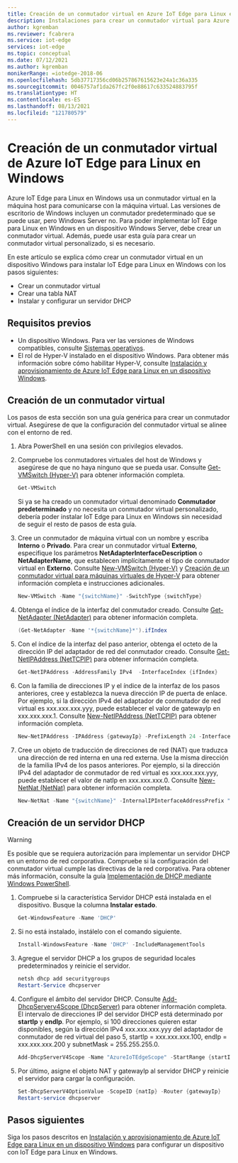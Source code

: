```yaml
---
title: Creación de un conmutador virtual en Azure IoT Edge para Linux en Windows | Microsoft Docs
description: Instalaciones para crear un conmutador virtual para Azure IoT Edge para Linux en Windows
author: kgremban
ms.reviewer: fcabrera
ms.service: iot-edge
services: iot-edge
ms.topic: conceptual
ms.date: 07/12/2021
ms.author: kgremban
monikerRange: =iotedge-2018-06
ms.openlocfilehash: 5db37717356cd06b257867615623e24a1c36a335
ms.sourcegitcommit: 0046757af1da267fc2f0e88617c633524883795f
ms.translationtype: HT
ms.contentlocale: es-ES
ms.lasthandoff: 08/13/2021
ms.locfileid: "121780579"
---
```

# <a name="azure-iot-edge-for-linux-on-windows-virtual-switch-creation"></a>Creación de un conmutador virtual de Azure IoT Edge para Linux en Windows
Azure IoT Edge para Linux en Windows usa un conmutador virtual en la máquina host para comunicarse con la máquina virtual. Las versiones de escritorio de Windows incluyen un conmutador predeterminado que se puede usar, pero Windows Server no. Para poder implementar IoT Edge para Linux en Windows en un dispositivo Windows Server, debe crear un conmutador virtual. Además, puede usar esta guía para crear un conmutador virtual personalizado, si es necesario. 

En este artículo se explica cómo crear un conmutador virtual en un dispositivo Windows para instalar IoT Edge para Linux en Windows con los pasos siguientes:
- Crear un conmutador virtual
- Crear una tabla NAT
- Instalar y configurar un servidor DHCP

## <a name="prerequisites"></a>Requisitos previos
- Un dispositivo Windows. Para ver las versiones de Windows compatibles, consulte [Sistemas operativos](support.md#operating-systems).
- El rol de Hyper-V instalado en el dispositivo Windows. Para obtener más información sobre cómo habilitar Hyper-V, consulte [Instalación y aprovisionamiento de Azure IoT Edge para Linux en un dispositivo Windows](./how-to-install-iot-edge-on-windows.md?tabs=powershell#prerequisites).

## <a name="create-virtual-switch"></a>Creación de un conmutador virtual 
Los pasos de esta sección son una guía genérica para crear un conmutador virtual. Asegúrese de que la configuración del conmutador virtual se alinee con el entorno de red.

1. Abra PowerShell en una sesión con privilegios elevados.

2. Compruebe los conmutadores virtuales del host de Windows y asegúrese de que no haya ninguno que se pueda usar. Consulte [Get-VMSwitch (Hyper-V)](/powershell/module/hyper-v/get-vmswitch) para obtener información completa. 

   ```powershell
   Get-VMSwitch
   ```

   Si ya se ha creado un conmutador virtual denominado **Conmutador predeterminado** y no necesita un conmutador virtual personalizado, debería poder instalar IoT Edge para Linux en Windows sin necesidad de seguir el resto de pasos de esta guía.

3. Cree un conmutador de máquina virtual con un nombre y escriba **Interno** o **Privado**. Para crear un conmutador virtual **Externo**, especifique los parámetros **NetAdapterInterfaceDescription** o **NetAdapterName**, que establecen implícitamente el tipo de conmutador virtual en **Externo**. Consulte [New-VMSwitch (Hyper-V)](/powershell/module/hyper-v/new-vmswitch) y [Creación de un conmutador virtual para máquinas virtuales de Hyper-V](/windows-server/virtualization/hyper-v/get-started/create-a-virtual-switch-for-hyper-v-virtual-machines) para obtener información completa e instrucciones adicionales.
   ```powershell
   New-VMSwitch -Name "{switchName}" -SwitchType {switchType}
   ```

4. Obtenga el índice de la interfaz del conmutador creado. Consulte [Get-NetAdapter (NetAdapter)](/powershell/module/netadapter/get-netadapter) para obtener información completa. 
   ```powershell
   (Get-NetAdapter -Name '*{switchName}*').ifIndex
   ```

5. Con el índice de la interfaz del paso anterior, obtenga el octeto de la dirección IP del adaptador de red del conmutador creado. Consulte [Get-NetIPAddress (NetTCPIP)](/powershell/module/nettcpip/get-netipaddress) para obtener información completa. 
   ```powershell
   Get-NetIPAddress -AddressFamily IPv4  -InterfaceIndex {ifIndex}
   ```

6. Con la familia de direcciones IP y el índice de la interfaz de los pasos anteriores, cree y establezca la nueva dirección IP de puerta de enlace.  Por ejemplo, si la dirección IPv4 del adaptador de conmutador de red virtual es xxx.xxx.xxx.yyy, puede establecer el valor de gatewayIp en xxx.xxx.xxx.1. Consulte [New-NetIPAddress (NetTCPIP)](/powershell/module/nettcpip/new-netipaddress) para obtener información completa.
   ```powershell
   New-NetIPAddress -IPAddress {gatewayIp} -PrefixLength 24 -InterfaceIndex {ifIndex}
   ```

7. Cree un objeto de traducción de direcciones de red (NAT) que traduzca una dirección de red interna en una red externa. Use la misma dirección de la familia IPv4 de los pasos anteriores. Por ejemplo, si la dirección IPv4 del adaptador de conmutador de red virtual es xxx.xxx.xxx.yyy, puede establecer el valor de natIp en xxx.xxx.xxx.0. Consulte [New-NetNat (NetNat)](/powershell/module/netnat/new-netnat) para obtener información completa. 
   ```powershell
   New-NetNat -Name "{switchName}" -InternalIPInterfaceAddressPrefix "{natIp}/24"
   ```

## <a name="create-dhcp-server"></a>Creación de un servidor DHCP 

>[!WARNING]
>Es posible que se requiera autorización para implementar un servidor DHCP en un entorno de red corporativa. Compruebe si la configuración del conmutador virtual cumple las directivas de la red corporativa. Para obtener más información, consulte la guía [Implementación de DHCP mediante Windows PowerShell](/windows-server/networking/technologies/dhcp/dhcp-deploy-wps). 

1. Compruebe si la característica Servidor DHCP está instalada en el dispositivo. Busque la columna **Instalar estado**.
   ```powershell
   Get-WindowsFeature -Name 'DHCP'
   ```

2. Si no está instalado, instálelo con el comando siguiente.
   ```powershell
   Install-WindowsFeature -Name 'DHCP' -IncludeManagementTools
   ```

3. Agregue el servidor DHCP a los grupos de seguridad locales predeterminados y reinicie el servidor.
   ```powershell
   netsh dhcp add securitygroups
   Restart-Service dhcpserver
   ```

4. Configure el ámbito del servidor DHCP. Consulte [Add-DhcpServerv4Scope (DhcpServer)](/powershell/module/dhcpserver/add-dhcpserverv4scope) para obtener información completa.  El intervalo de direcciones IP del servidor DHCP está determinado por **startIp** y **endIp**. Por ejemplo, si 100 direcciones quieren estar disponibles, según la dirección IPv4 xxx.xxx.xxx.yyy del adaptador de conmutador de red virtual del paso 5, startIp = xxx.xxx.xxx.100, endIp = xxx.xxx.xxx.200 y subnetMask = 255.255.255.0.
   ```powershell
   Add-DhcpServerV4Scope -Name "AzureIoTEdgeScope" -StartRange {startIp} -EndRange {endIp} -SubnetMask {subnetMask} -State Active
   ```

5. Por último, asigne el objeto NAT y gatewayIp al servidor DHCP y reinicie el servidor para cargar la configuración.
   ```powershell
   Set-DhcpServerV4OptionValue -ScopeID {natIp} -Router {gatewayIp}
   Restart-service dhcpserver
   ```

## <a name="next-steps"></a>Pasos siguientes
Siga los pasos descritos en [Instalación y aprovisionamiento de Azure IoT Edge para Linux en un dispositivo Windows](how-to-install-iot-edge-on-windows.md) para configurar un dispositivo con IoT Edge para Linux en Windows.